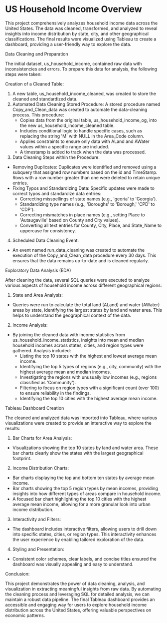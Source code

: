 # US Household Income Overview

This project comprehensively analyzes household income data across the United States. The data was cleaned, transformed, and analyzed to reveal insights into income distribution by state, city, and other geographical classifications. The final results were visualized using Tableau to create a dashboard, providing a user-friendly way to explore the data.

Data Cleaning and Preparation

The initial dataset, us_household_income, contained raw data with inconsistencies and errors. To prepare this data for analysis, the following steps were taken:

Creation of a Cleaned Table:
1. A new table, us_household_income_cleaned, was created to store the cleaned and standardized data. 
2. Automated Data Cleaning Stored Procedure:
  A stored procedure named Copy_and_Clean_data was created to automate the data-cleaning process.
  This procedure:
    - Copies data from the original table, us_household_income_og, into the new us_household_income_cleaned table.
    - Includes conditional logic to handle specific cases, such as replacing the string 'M' with NULL in the Area_Code column.
    - Applies constraints to ensure only data with ALand and AWater values within a specific range are included.
    - A timestamp is added to track when the data was processed.
3. Data Cleaning Steps within the Procedure:
  - Removing Duplicates: Duplicates were identified and removed using a subquery that assigned row numbers based on the id and      TimeStamp. Rows with a row number greater than one were deleted to retain unique entries.
  - Fixing Typos and Standardizing Data: Specific updates were made to correct typos and standardize data entries:
      - Correcting misspellings of state names (e.g., 'georia' to 'Georgia').
      - Standardizing type names (e.g., 'Boroughs' to 'Borough,' 'CPD' to 'CDP').
      - Correcting mismatches in place names (e.g., setting Place to 'Autaugaville' based on County and City values).
      - Converting all text entries for County, City, Place, and State_Name to uppercase for consistency.
  4. Scheduled Data Cleaning Event:
  - An event named run_data_cleaning was created to automate the execution of the Copy_and_Clean_data procedure every 30 days.      This ensures that the data remains up-to-date and is cleaned regularly.

Exploratory Data Analysis (EDA)

After cleaning the data, several SQL queries were executed to analyze various aspects of household income across different geographical regions:

1. State and Area Analysis:
  - Queries were run to calculate the total land (ALand) and water (AWater) areas by state, identifying the largest states by       land and water area. This helps to understand the geographical context of the data.
2. Income Analysis:
  - By joining the cleaned data with income statistics from us_household_income_statistics, insights into mean and median           household incomes across states, cities, and region types were gathered.
  Analysis included:
    - Listing the top 10 states with the highest and lowest average mean income.
    - Identifying the top 5 types of regions (e.g., city, community) with the highest average mean and median incomes.
    - Investigating the regions with unusually low incomes (e.g., regions classified as 'Community').
    - Filtering to focus on region types with a significant count (over 100) to ensure reliability in the findings.
    - Identifying the top 10 cities with the highest average mean income.

Tableau Dashboard Creation

The cleaned and analyzed data was imported into Tableau, where various visualizations were created to provide an interactive way to explore the results:

1. Bar Charts for Area Analysis:
  - Visualizations showing the top 10 states by land and water area. These bar charts clearly show the states with the largest      geographical footprint.
2. Income Distribution Charts:
  - Bar charts displaying the top and bottom ten states by average mean income.
  - Bar charts showing the top 5 region types by mean incomes, providing insights into how different types of areas                 compare in household income.
  - A focused bar chart highlighting the top 10 cities with the highest average mean income, allowing for a more granular look      into urban income distribution.
3. Interactivity and Filters:
  - The dashboard includes interactive filters, allowing users to drill down into specific states, cities, or region types.         This interactivity enhances the user experience by enabling tailored exploration of the data.
4. Styling and Presentation:
  - Consistent color schemes, clear labels, and concise titles ensured the dashboard was visually appealing and easy to             understand.
    
Conclusion:

This project demonstrates the power of data cleaning, analysis, and visualization in extracting meaningful insights from raw data. By automating the cleaning process and leveraging SQL for detailed analysis, we can maintain a robust data pipeline. The final Tableau dashboard provides an accessible and engaging way for users to explore household income distribution across the United States, offering valuable perspectives on economic patterns.





